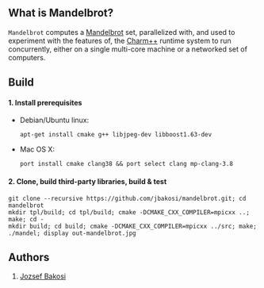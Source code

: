 ## What is Mandelbrot?

`Mandelbrot` computes a
[Mandelbrot](https://en.wikipedia.org/wiki/Mandelbrot_set) set, parallelized
with, and used to experiment with the features of, the
[Charm++](http://charm.cs.illinois.edu) runtime system to run concurrently,
either on a single multi-core machine or a networked set of computers.

## Build

#### 1. Install prerequisites

- Debian/Ubuntu linux:

   ```
   apt-get install cmake g++ libjpeg-dev libboost1.63-dev
   ```

- Mac OS X:

   ```
   port install cmake clang38 && port select clang mp-clang-3.8
   ```

#### 2. Clone, build third-party libraries, build & test

   ```
   git clone --recursive https://github.com/jbakosi/mandelbrot.git; cd mandelbrot
   mkdir tpl/build; cd tpl/build; cmake -DCMAKE_CXX_COMPILER=mpicxx ..; make; cd -
   mkdir build; cd build; cmake -DCMAKE_CXX_COMPILER=mpicxx ../src; make; ./mandel; display out-mandelbrot.jpg
   ```

## Authors

1. [Jozsef Bakosi](https://gitlab.lanl.gov/jbakosi)
